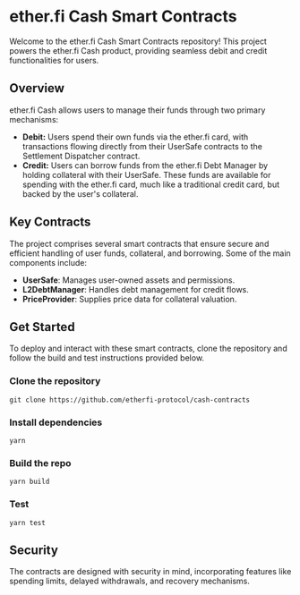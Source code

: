# ether.fi Cash Smart Contracts

Welcome to the ether.fi Cash Smart Contracts repository! This project powers the ether.fi Cash product, providing seamless debit and credit functionalities for users.

## Overview

ether.fi Cash allows users to manage their funds through two primary mechanisms:

- **Debit:** Users spend their own funds via the ether.fi card, with transactions flowing directly from their UserSafe contracts to the Settlement Dispatcher contract.
- **Credit:** Users can borrow funds from the ether.fi Debt Manager by holding collateral with their UserSafe. These funds are available for spending with the ether.fi card, much like a traditional credit card, but backed by the user's collateral.

## Key Contracts

The project comprises several smart contracts that ensure secure and efficient handling of user funds, collateral, and borrowing. Some of the main components include:

- **UserSafe**: Manages user-owned assets and permissions.
- **L2DebtManager**: Handles debt management for credit flows.
- **PriceProvider**: Supplies price data for collateral valuation.

## Get Started

To deploy and interact with these smart contracts, clone the repository and follow the build and test instructions provided below.

### Clone the repository

```shell
git clone https://github.com/etherfi-protocol/cash-contracts
```

### Install dependencies

```shell
yarn
```

### Build the repo

```shell
yarn build
```

### Test

```shell
yarn test
```

## Security

The contracts are designed with security in mind, incorporating features like spending limits, delayed withdrawals, and recovery mechanisms.
